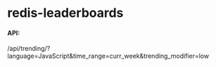 # redis-leaderboards

#### API:

/api/trending/?language=JavaScript&time_range=curr_week&trending_modifier=low
